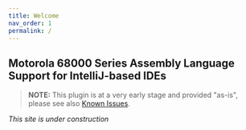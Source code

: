 ```yaml
---
title: Welcome
nav_order: 1
permalink: /
---
```


## Motorola 68000 Series Assembly Language Support for IntelliJ-based IDEs
   
> **NOTE:** This plugin is at a very early stage and provided "as-is", please see also [Known Issues](known_issues.md).

_This site is under construction_